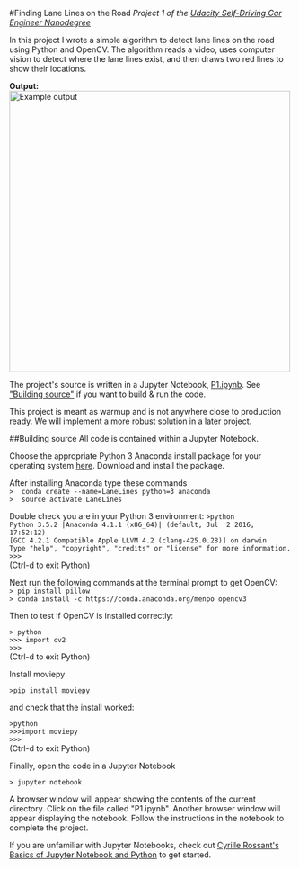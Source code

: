 #Finding Lane Lines on the Road
*Project 1 of the <a href = "https://www.udacity.com/drive" target="_blank">Udacity Self-Driving Car Engineer Nanodegree</a>*

In this project I wrote a simple algorithm to detect lane lines on the road using Python and OpenCV.
The algorithm reads a video, uses computer vision to detect where the lane lines exist, and then draws two red lines to show their locations. 

**Output:**  
<img src="assets/output/white.gif" width="500" alt="Example output"/>

The project's source is written in a Jupyter Notebook, [P1.ipynb](P1.ipynb). See ["Building source"](#building-source) if you want to build & run the code.

This project is meant as warmup and is not anywhere close to production ready. We will implement a more robust solution in a later project. 

##Building source
All code is contained within a Jupyter Notebook.

Choose the appropriate Python 3 Anaconda install package for your operating system <a href="https://www.continuum.io/downloads" target="_blank">here</a>.   Download and install the package.  

After installing Anaconda type these commands  
`>  conda create --name=LaneLines python=3 anaconda`  
`>  source activate LaneLines`

Double check you are in your Python 3 environment:
`>python`    
`Python 3.5.2 |Anaconda 4.1.1 (x86_64)| (default, Jul  2 2016, 17:52:12)`  
`[GCC 4.2.1 Compatible Apple LLVM 4.2 (clang-425.0.28)] on darwin`  
`Type "help", "copyright", "credits" or "license" for more information.`  
`>>>`   
(Ctrl-d to exit Python)

Next run the following commands at the terminal prompt to get OpenCV:  
`> pip install pillow`  
`> conda install -c https://conda.anaconda.org/menpo opencv3`

Then to test if OpenCV is installed correctly:

`> python`  
`>>> import cv2`  
`>>>`  
(Ctrl-d to exit Python)

Install moviepy  

`>pip install moviepy`  

and check that the install worked:

`>python`  
`>>>import moviepy`  
`>>>`  
(Ctrl-d to exit Python)

Finally, open the code in a Jupyter Notebook

`> jupyter notebook`

A browser window will appear showing the contents of the current directory.  Click on the file called "P1.ipynb".  Another browser window will appear displaying the notebook.  Follow the instructions in the notebook to complete the project.  

If you are unfamiliar with Jupyter Notebooks, check out <a href="https://www.packtpub.com/books/content/basics-jupyter-notebook-and-python" target="_blank">Cyrille Rossant's Basics of Jupyter Notebook and Python</a> to get started.
